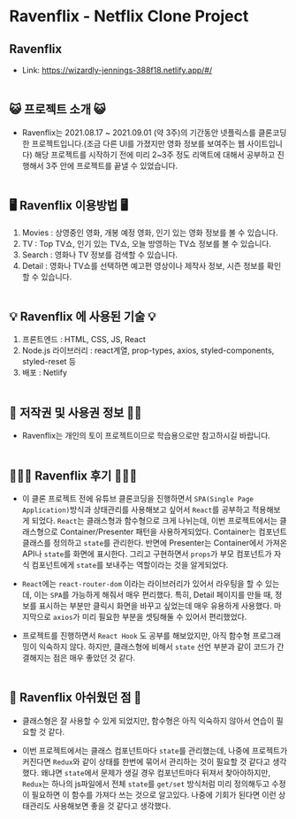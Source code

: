 # Ravenflix - Netflix Clone Project

## Ravenflix

- Link:​ https://wizardly-jennings-388f18.netlify.app/#/  
  <br/>

## 😺 프로젝트 소개 😺

- Ravenflix는 2021.08.17 ~ 2021.09.01 (약 3주)의 기간동안 넷플릭스를 클론코딩한 프로젝트입니다.(조금 다른 UI를 가졌지만 영화 정보를 보여주는 웹 사이트입니다) 해당 프로젝트를 시작하기 전에 미리 2~3주 정도 리액트에 대해서 공부하고 진행해서 3주 안에 프로젝트를 끝낼 수 있었습니다.  
  <br/>

## 🖥 Ravenflix 이용방법 🖥

1. Movies : 상영중인 영화, 개봉 예정 영화, 인기 있는 영화 정보를 볼 수 있습니다.
2. TV : Top TV쇼, 인기 있는 TV쇼, 오늘 방영하는 TV쇼 정보를 볼 수 있습니다.
3. Search : 영화나 TV 정보를 검색할 수 있습니다.
4. Detail : 영화나 TV쇼를 선택하면 예고편 영상이나 제작사 정보, 시즌 정보를 확인할 수 있습니다.  
   <br/>

## 💡 Ravenflix 에 사용된 기술 💡

1. 프론트엔드 : HTML, CSS, JS, React
2. Node.js 라이브러리 : react계열, prop-types, axios, styled-components, styled-reset 등
3. 배포 : Netlify  
   </br>

## 👮 저작권 및 사용권 정보 👮‍♂️

- Ravenflix는 개인의 토이 프로젝트이므로 학습용으로만 참고하시길 바랍니다.  
  </br>

## 🧑🏻‍💻 Ravenflix 후기 🧑🏻‍💻

- 이 클론 프로젝트 전에 유튜브 클론코딩을 진행하면서 `SPA(Single Page Application)`방식과 상태관리를 사용해보고 싶어서 `React`를 공부하고 적용해보게 되었다.
  `React`는 클래스형과 함수형으로 크게 나뉘는데, 이번 프로젝트에서는 클래스형으로 Container/Presenter 패턴을 사용하게되었다. Container는 컴포넌트 클래스를 정의하고 `state`를 관리한다. 반면에 Presenter는 Container에서 가져온 API나 `state`를 화면에 표시한다. 그리고 구현하면서 `props`가 부모 컴포넌트가 자식 컴포넌트에게 `state`를 보내주는 역할이라는 것을 알게되었다.

- `React`에는 `react-router-dom` 이라는 라이브러리가 있어서 라우팅을 할 수 있는데, 이는 `SPA`를 가능하게 해줘서 매우 편리했다. 특히, Detail 페이지를 만들 때, 정보를 표시하는 부분만 클릭시 화면을 바꾸고 싶었는데 매우 유용하게 사용했다. 마지막으로 `axios`가 미리 필요한 부분을 셋팅해둘 수 있어서 편리했었다.

- 프로젝트를 진행하면서 `React Hook` 도 공부를 해보았지만, 아직 함수형 프로그래밍이 익숙하지 않다. 하지만, 클래스형에 비해서 `state` 선언 부분과 같이 코드가 간결해지는 점은 매우 좋았던 것 같다.  
  </br>

## 🥺 Ravenflix 아쉬웠던 점 🥺

- 클래스형은 잘 사용할 수 있게 되었지만, 함수형은 아직 익숙하지 않아서 연습이 필요할 것 같다.

- 이번 프로젝트에서는 클래스 컴포넌트마다 `state`를 관리했는데, 나중에 프로젝트가 커진다면 `Redux`와 같이 상태를 한번에 묶어서 관리하는 것이 필요할 것 같다고 생각했다. 왜냐면 `state`에서 문제가 생길 경우 컴포넌트마다 뒤져서 찾아야하지만, `Redux`는 하나의 js파일에서 전체 `state`를 `get/set` 방식처럼 미리 정의해두고 수정이 필요하면 이 함수를 가져다 쓰는 것으로 알고있다. 나중에 기회가 된다면 이런 상태관리도 사용해보면 좋을 것 같다고 생각했다.
